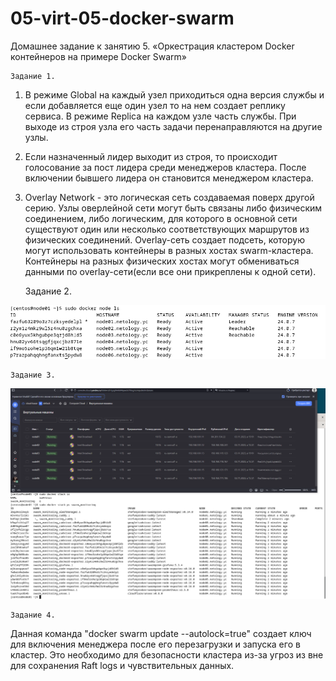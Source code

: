 # 05-virt-05-docker-swarm
Домашнее задание к занятию 5. «Оркестрация кластером Docker контейнеров на примере Docker Swarm»

    Задание 1.
1. В режиме Global на каждый узел приходиться одна версия службы и если добавляется еще один узел 
то на нем создает реплику сервиса. В режиме Replica на каждом узле часть службы. При выходе из строя
узла его часть задачи перенаправляются на другие узлы.

2. Если назначенный лидер выходит из строя, то происходит голосование за пост лидера среди менеджеров
кластера. После включении бывшего лидера он становится менеджером кластера.

3. Overlay Network - это логическая сеть создаваемая поверх другой серию. Узлы оверлейной сети могут 
быть связаны либо физическим соединением, либо логическим, для которого в основной
сети существуют один или несколько соответствующих маршрутов из физических соединений.
Overlay-сеть создает подсеть, которую могут использовать контейнеры в разных хостах swarm-кластера. 
Контейнеры на разных физических хостах могут обмениваться данными по overlay-сети(если все они прикреплены к одной сети).


    Задание 2.

![SW1.png](png%2FSW1.png)

    Задание 3.

![SW.png](png%2FSW.png)

    Задание 4.

Данная команда "docker swarm update --autolock=true" создает ключ для включения менеджера после его
перезагрузки и запуска его в кластер. Это необходимо для безопасности кластера из-за угроз из вне
для сохранения Raft logs и чувствительных данных.
